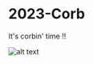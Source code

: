 # 2023-Corb
It's corbin' time !!

![alt text](https://drive.google.com/file/d/1Ups8Wl9Yyo5jSMVNgQxeaFT0Arpj4hI0/view?usp=share_link)
